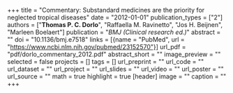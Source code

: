 +++
title = "Commentary: Substandard medicines are the priority for neglected tropical diseases"
date = "2012-01-01"
publication_types = ["2"]
authors = ["**Thomas P. C. Dorlo**", "Raffaella M. Ravinetto", "Jos H. Beijnen", "Marleen Boelaert"]
publication = "_BMJ (Clinical research ed.)_"
abstract = ""
doi = "10.1136/bmj.e7518"
links = [{name = "PubMed", url = "https://www.ncbi.nlm.nih.gov/pubmed/23152570"}]
url_pdf = "pdf/dorlo_commentary_2012.pdf"
abstract_short = ""
image_preview = ""
selected = false
projects = []
tags = []
url_preprint = ""
url_code = ""
url_dataset = ""
url_project = ""
url_slides = ""
url_video = ""
url_poster = ""
url_source = ""
math = true
highlight = true
[header]
image = ""
caption = ""
+++
